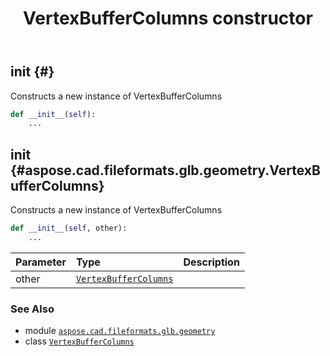 ﻿---
title: VertexBufferColumns constructor
second_title: Aspose.CAD for Python via .NET API References
description: 
type: docs
weight: 10
url: /python-net/aspose.cad.fileformats.glb.geometry/vertexbuffercolumns/__init__/
is_root: false
---

## __init__ {#}

Constructs a new instance of VertexBufferColumns



```python
def __init__(self):
    ...
```




## __init__ {#aspose.cad.fileformats.glb.geometry.VertexBufferColumns}

Constructs a new instance of VertexBufferColumns



```python
def __init__(self, other):
    ...
```


| Parameter | Type | Description |
| :- | :- | :- |
| other | [`VertexBufferColumns`](/cad/python-net/aspose.cad.fileformats.glb.geometry/vertexbuffercolumns) |  |



### See Also
* module [`aspose.cad.fileformats.glb.geometry`](../../)
* class [`VertexBufferColumns`](/cad/python-net/aspose.cad.fileformats.glb.geometry/vertexbuffercolumns)
